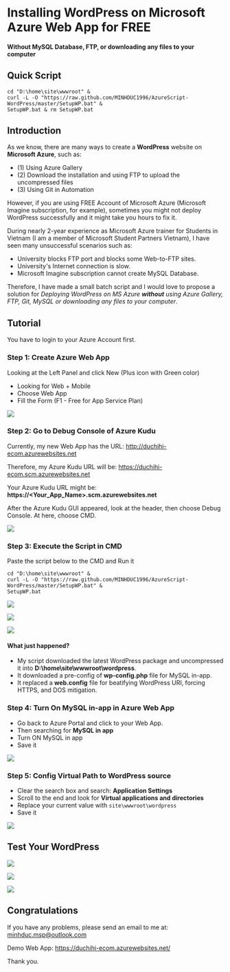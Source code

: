 # Installing WordPress on Microsoft Azure Web App for FREE
#### Without MySQL Database, FTP, or downloading any files to your computer

## Quick Script
```
cd "D:\home\site\wwwroot" & 
curl -L -O "https://raw.github.com/MINHDUC1996/AzureScript-WordPress/master/SetupWP.bat" & 
SetupWP.bat & rm SetupWP.bat
```

## Introduction

As we know, there are many ways to create a **WordPress** website on **Microsoft Azure**, such as:
- (1) Using Azure Gallery
- (2) Download the installation and using FTP to upload the uncompressed files
- (3) Using Git in Automation 

However, if you are using FREE Account of Microsoft Azure (Microsoft Imagine subscription, for example), sometimes you might not deploy WordPress successfully and it might take you hours to fix it.

During nearly 2-year experience as Microsoft Azure trainer for Students in Vietnam (I am a member of Microsoft Student Partners Vietnam), I have seen many unsuccessful scenarios such as: 
- University blocks FTP port and blocks some Web-to-FTP sites.
- University's Internet connection is slow.
- Microsoft Imagine subscription cannot create MySQL Database.

Therefore, I have made a small batch script and I would love to propose a solution for _Deploying WordPress on MS Azure **without** using Azure Gallery, FTP, Git, MySQL or downloading any files to your computer_.

## Tutorial

You have to login to your Azure Account first.

### Step 1: Create Azure Web App

Looking at the Left Panel and click New (Plus icon with Green color)
- Looking for Web + Mobile
- Choose Web App
- Fill the Form (F1 - Free for App Service Plan)

![](https://raw.github.com/MINHDUC1996/AzureScript-WordPress/master/docs/WebApp.PNG)


### Step 2: Go to Debug Console of Azure Kudu 

Currently, my new Web App has the URL: http://duchihi-ecom.azurewebsites.net

Therefore, my Azure Kudu URL will be: https://duchihi-ecom.scm.azurewebsites.net

Your Azure Kudu URL might be: **https://<Your_App_Name>.scm.azurewebsites.net**

After the Azure Kudu GUI appeared, look at the header, then choose Debug Console. At here, choose CMD.

![](https://raw.github.com/MINHDUC1996/AzureScript-WordPress/master/docs/Kudu.png)

### Step 3: Execute the Script in CMD

Paste the script below to the CMD and Run it
```
cd "D:\home\site\wwwroot" & 
curl -L -O "https://raw.github.com/MINHDUC1996/AzureScript-WordPress/master/SetupWP.bat" & 
SetupWP.bat
```

![](https://raw.github.com/MINHDUC1996/AzureScript-WordPress/master/docs/PasteScript.png)

![](https://raw.github.com/MINHDUC1996/AzureScript-WordPress/master/docs/GetWP.png)

![](https://raw.github.com/MINHDUC1996/AzureScript-WordPress/master/docs/Extract.png)

#### What just happened?
- My script downloaded the latest WordPress package and uncompressed it into **D:\home\site\wwwroot\wordpress**. 
- It downloaded a pre-config of **wp-config.php** file for MySQL in-app.
- It replaced a **web.config** file for beatifying WordPress URI, forcing HTTPS, and DOS mitigation.

### Step 4: Turn On MySQL in-app in Azure Web App

- Go back to Azure Portal and click to your Web App. 
- Then searching for **MySQL in app**
- Turn ON MySQL in app
- Save it

![](https://raw.github.com/MINHDUC1996/AzureScript-WordPress/master/docs/MySQL-inapp.png)

### Step 5: Config Virtual Path to WordPress source

- Clear the search box and search: **Application Settings**
- Scroll to the end and look for **Virtual applications and directories**
- Replace your current value with ```site\wwwroot\wordpress```
- Save it

![](https://raw.github.com/MINHDUC1996/AzureScript-WordPress/master/docs/AppSettings.png)

## Test Your WordPress

![](https://raw.github.com/MINHDUC1996/AzureScript-WordPress/master/docs/ConfigWP-1.PNG)

![](https://raw.github.com/MINHDUC1996/AzureScript-WordPress/master/docs/ConfigWP-2.PNG)

![](https://raw.github.com/MINHDUC1996/AzureScript-WordPress/master/docs/ConfigWP-3.PNG)


## Congratulations

If you have any problems, please send an email to me at: minhduc.msp@outlook.com

Demo Web App: https://duchihi-ecom.azurewebsites.net/

Thank you.
